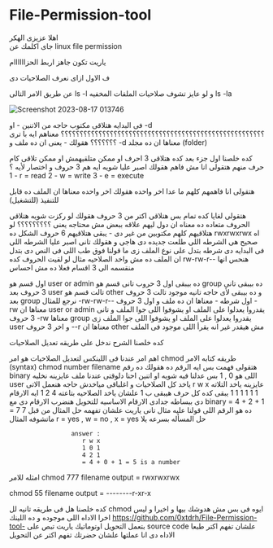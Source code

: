 # File-Permission-tool


اهلا عزيزى الهكر  
جاى اكلمك عن linux file permission 

ياريت تكون جاهز اربط الحزاااااام 

ف الاول ازاى نعرف الصلاحيات دى

عن طريق الامر التالى ls -l و لو عايز تشوف صلاحيات الملفات المخفيه ls -la 

![Screenshot 2023-08-17 013746](https://github.com/0xtdrh/File-Permission-tool-/assets/142453072/44765e19-da4a-4b68-a11c-131c26ed5a5d)



فى البدايه هتلاقى مكتوب حاجه من الاتنين - او -d 
؟؟؟؟؟؟؟؟؟؟؟؟؟؟؟؟؟؟؟؟؟؟؟؟؟؟؟؟؟؟؟؟؟؟؟؟؟؟؟؟؟؟؟؟؟؟؟؟؟؟؟؟؟؟
معناهم ايه با ترى ؟؟؟؟؟؟؟
هقولك - يعنى ان ده ملف و -d معناها ان ده مجلد (folder)

كده خلصنا اول جزء بعد كده هتلاقى 3 احرف او ممكن متلقيهمش او ممكن تلاقى كام حرف منهم
هتقولى انا مش فاهم 
هقولك اصبر عليا شويه 
ايه هم 3 حروف و اختصار لأيه ؟
1 - r  = read
2 - w  = write 
3 - e  = execute

هتقولى انا فاهمهم كلهم ما عدا اخر واحده هقولك اخر واحده معناها ان الملف ده قابل للتنفيذ (للتشغيل)

هتقولى لغايا كده تمام بس هتلاقى اكتر من 3 حروف
هقولك لو ركزت شويه هتلاقى الحروف متعاده ده معناه ان دول ليهم علاقه ببعض مش محتاجه يعنى ؟؟؟؟؟؟؟؟؟
لو هتلاقيهم كلهم مكتوبين من غير دى - يبقى هتلاقيهم 6 حروف الشكل ده rwxrwxrwx 
اه صحيح هى الشرطه اللى طلعت جديده دى 
هاجى و هقولك تانى اصبر عليا
الشرطه اللى فى البدايه دى شرطه بتدل على نوع الملف زى ما قولنا فوق 
طب اللى فى النص دى بتدل ان الملف ده مش واخد الصلاحيه 
مثال لو لقيت الحروف كده 
rw-rw-r--
هنحس انها منقسمه الى 3 اقسام فعلا ده مش احساس 

اول قسم هو user or admin ده بيبقى اول 3 حروب 
تانى قسم هو group ده بيبقى تانى 3 حروف بعد user 
تالت قسم هو other و ده بيبقى لأى حاجه تانيه موجود تالت 3 حروف بعد group 
نرجع للمثال 
-rw-rw-r--
اول شرطه - معناها ان ده ملف 
و اول 3 حروف -rw معناها ان user or admin يقدروا يعدلوا على الملف او يشوفوا اللى جوا الملف
و تانى 3 حروف -rw معناها group يقدروا يعدلوا على الملف او يشوفوا اللى جوا الملف زى user 
و اخر 3 حروف --r معناها ان other مش هيقدر غير انه يقرأ اللى موجود فى الملف 

كده خلصنا الشرح ندخل على طريقه تعديل الصلاحيات 

اهم امر عندنا فى اللينكس لتعديل الصلاحيات هو امر 
chmod 
طريقه كتابه الامر (syntax) 
chmod number filename 
هتقولى فهمت بس ايه الرقم ده هقولك ده رقم binary اللى هو 0 , 1
بس عدلنا فيه شويه او اتنين 
احنا دلوقتى عندنا ملف عايزينه نخليه user ياخد كل الصلاحيات و اغلباقى مياخدش حاجه 
هنعمل الاتى 
                        r w x عايزينه ياخد التلاته 
                        1 1 1
         1 1 1  يبقى كده كل حرف هيبقى ب 1 علشان ياخد الصلاحيه بتاعته 
                        4 2 1
             ايه الارقام دى ببساطه جدادى الارقام الاساسيه للتحويل هنضرب الارقام دى مع binary
                        = 4 + 2 + 1 = 7 
7 ده هو الرقم اللى قولنا عليه 
مثال تانى ياريت علشان تفهمه حل المثال من قبل ماتشوفه 
المثال r = yes  ,  w = no  , x = yes 
حل المسأله بسرعه يلا

                        
                     answer :
                        r w x 
                        1 0 1 
                        4 2 1 
                        = 4 + 0 + 1 = 5 is a number 


امثله للامر 
chmod 777 filename 
output = rwxrwxrwx 

chmod 55 filename 
output = --------r-xr-x

كده خلصنا هل فى طريقه تانيه لل chmod 
ايوه فى بس مش هدوشك بيها و اخيرا و ليس اخرا الاداه اللى موجوده و ده اللينك 
https://github.com/0xtdrh/File-Permission-tool-
بتعمل التحويل اوتوماتيك ياريت تبص على source code علشان تفهم اكتر
طبعا الاداه دى انا عملتها علشان حضرتك تفهم اكتر عن التحويل 

